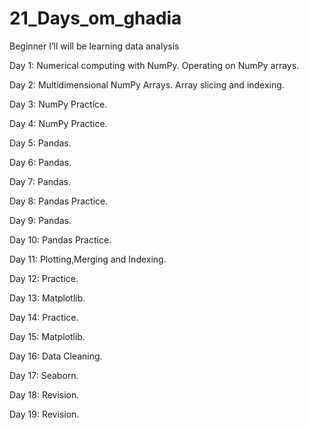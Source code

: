 # 21_Days_om_ghadia


Beginner I’ll will be learning data analysis

Day 1: Numerical computing with NumPy.
       Operating on NumPy arrays.
       
Day 2: Multidimensional NumPy Arrays.
       Array slicing and indexing.

Day 3: NumPy Practice.

Day 4: NumPy Practice.

Day 5: Pandas.

Day 6: Pandas.

Day 7: Pandas.

Day 8: Pandas Practice.

Day 9: Pandas.

Day 10: Pandas Practice.

Day 11: Plotting,Merging and Indexing.

Day 12: Practice.

Day 13: Matplotlib.

Day 14: Practice.

Day 15: Matplotlib.

Day 16: Data Cleaning.

Day 17: Seaborn.

Day 18: Revision.

Day 19: Revision.
